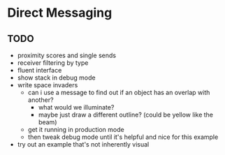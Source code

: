 Direct Messaging
================

TODO
----

* proximity scores and single sends
* receiver filtering by type
* fluent interface
* show stack in debug mode
* write space invaders
  * can i use a message to find out if an object has an overlap with another?
    - what would we illuminate?
    - maybe just draw a different outline? (could be yellow like the beam)
  * get it running in production mode
  * then tweak debug mode until it's helpful and nice for this example
* try out an example that's not inherently visual
